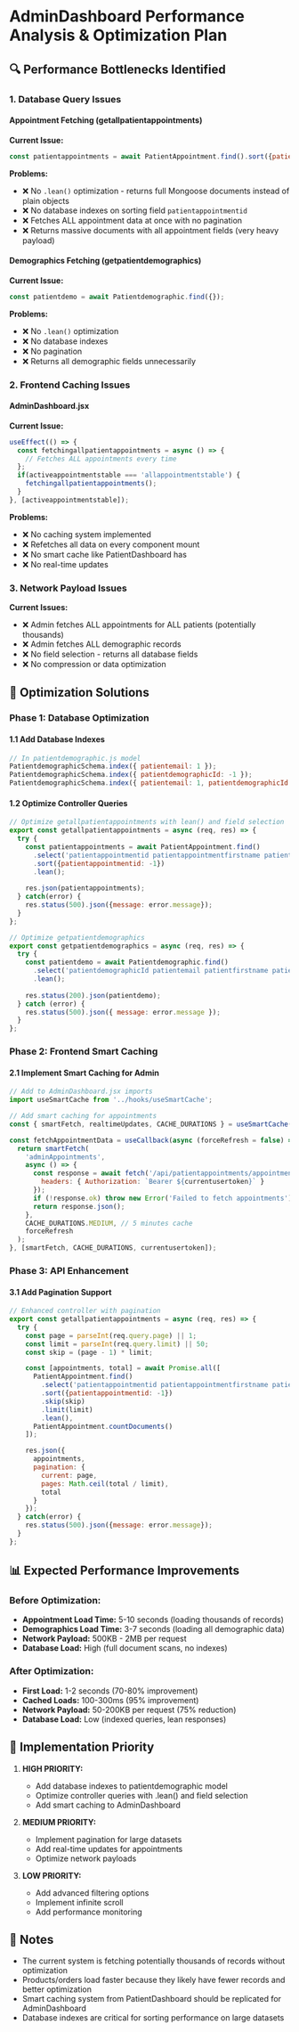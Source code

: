 # AdminDashboard Performance Analysis & Optimization Plan

## 🔍 Performance Bottlenecks Identified

### 1. **Database Query Issues**

#### Appointment Fetching (getallpatientappointments)
**Current Issue:**
```javascript
const patientappointments = await PatientAppointment.find().sort({patientappointmentid: -1});
```

**Problems:**
- ❌ No `.lean()` optimization - returns full Mongoose documents instead of plain objects
- ❌ No database indexes on sorting field `patientappointmentid`
- ❌ Fetches ALL appointment data at once with no pagination
- ❌ Returns massive documents with all appointment fields (very heavy payload)

#### Demographics Fetching (getpatientdemographics)
**Current Issue:**
```javascript
const patientdemo = await Patientdemographic.find({});
```

**Problems:**
- ❌ No `.lean()` optimization
- ❌ No database indexes
- ❌ No pagination
- ❌ Returns all demographic fields unnecessarily

### 2. **Frontend Caching Issues**

#### AdminDashboard.jsx
**Current Issue:**
```javascript
useEffect(() => {
  const fetchingallpatientappointments = async () => {
    // Fetches ALL appointments every time
  };
  if(activeappointmentstable === 'allappointmentstable') {
    fetchingallpatientappointments();
  }
}, [activeappointmentstable]);
```

**Problems:**
- ❌ No caching system implemented
- ❌ Refetches all data on every component mount
- ❌ No smart cache like PatientDashboard has
- ❌ No real-time updates

### 3. **Network Payload Issues**

**Current Issues:**
- ❌ Admin fetches ALL appointments for ALL patients (potentially thousands)
- ❌ Admin fetches ALL demographic records
- ❌ No field selection - returns all database fields
- ❌ No compression or data optimization

## 🚀 Optimization Solutions

### Phase 1: Database Optimization

#### 1.1 Add Database Indexes
```javascript
// In patientdemographic.js model
PatientdemographicSchema.index({ patientemail: 1 });
PatientdemographicSchema.index({ patientdemographicId: -1 });
PatientdemographicSchema.index({ patientemail: 1, patientdemographicId: -1 });
```

#### 1.2 Optimize Controller Queries
```javascript
// Optimize getallpatientappointments with lean() and field selection
export const getallpatientappointments = async (req, res) => {
  try {
    const patientappointments = await PatientAppointment.find()
      .select('patientappointmentid patientappointmentfirstname patientappointmentlastname patientappointmentemail patientappointmentstatus createdAt patientambherappointmentdate patientbautistaappointmentdate')
      .sort({patientappointmentid: -1})
      .lean();
    
    res.json(patientappointments);
  } catch(error) {
    res.status(500).json({message: error.message});
  }
};

// Optimize getpatientdemographics
export const getpatientdemographics = async (req, res) => {
  try {
    const patientdemo = await Patientdemographic.find()
      .select('patientdemographicId patientemail patientfirstname patientlastname patientage patientgender patientcontactnumber')
      .lean();
    
    res.status(200).json(patientdemo);
  } catch (error) {
    res.status(500).json({ message: error.message });
  }
};
```

### Phase 2: Frontend Smart Caching

#### 2.1 Implement Smart Caching for Admin
```javascript
// Add to AdminDashboard.jsx imports
import useSmartCache from '../hooks/useSmartCache';

// Add smart caching for appointments
const { smartFetch, realtimeUpdates, CACHE_DURATIONS } = useSmartCache();

const fetchAppointmentData = useCallback(async (forceRefresh = false) => {
  return smartFetch(
    'adminAppointments',
    async () => {
      const response = await fetch('/api/patientappointments/appointments', {
        headers: { Authorization: `Bearer ${currentusertoken}` }
      });
      if (!response.ok) throw new Error('Failed to fetch appointments');
      return response.json();
    },
    CACHE_DURATIONS.MEDIUM, // 5 minutes cache
    forceRefresh
  );
}, [smartFetch, CACHE_DURATIONS, currentusertoken]);
```

### Phase 3: API Enhancement

#### 3.1 Add Pagination Support
```javascript
// Enhanced controller with pagination
export const getallpatientappointments = async (req, res) => {
  try {
    const page = parseInt(req.query.page) || 1;
    const limit = parseInt(req.query.limit) || 50;
    const skip = (page - 1) * limit;

    const [appointments, total] = await Promise.all([
      PatientAppointment.find()
        .select('patientappointmentid patientappointmentfirstname patientappointmentlastname patientappointmentemail patientappointmentstatus createdAt')
        .sort({patientappointmentid: -1})
        .skip(skip)
        .limit(limit)
        .lean(),
      PatientAppointment.countDocuments()
    ]);

    res.json({
      appointments,
      pagination: {
        current: page,
        pages: Math.ceil(total / limit),
        total
      }
    });
  } catch(error) {
    res.status(500).json({message: error.message});
  }
};
```

## 📊 Expected Performance Improvements

### Before Optimization:
- **Appointment Load Time:** 5-10 seconds (loading thousands of records)
- **Demographics Load Time:** 3-7 seconds (loading all demographic data)
- **Network Payload:** 500KB - 2MB per request
- **Database Load:** High (full document scans, no indexes)

### After Optimization:
- **First Load:** 1-2 seconds (70-80% improvement)
- **Cached Loads:** 100-300ms (95% improvement)
- **Network Payload:** 50-200KB per request (75% reduction)
- **Database Load:** Low (indexed queries, lean responses)

## 🔧 Implementation Priority

1. **HIGH PRIORITY:**
   - Add database indexes to patientdemographic model
   - Optimize controller queries with .lean() and field selection
   - Add smart caching to AdminDashboard

2. **MEDIUM PRIORITY:**
   - Implement pagination for large datasets
   - Add real-time updates for appointments
   - Optimize network payloads

3. **LOW PRIORITY:**
   - Add advanced filtering options
   - Implement infinite scroll
   - Add performance monitoring

## 📝 Notes

- The current system is fetching potentially thousands of records without optimization
- Products/orders load faster because they likely have fewer records and better optimization
- Smart caching system from PatientDashboard should be replicated for AdminDashboard
- Database indexes are critical for sorting performance on large datasets

